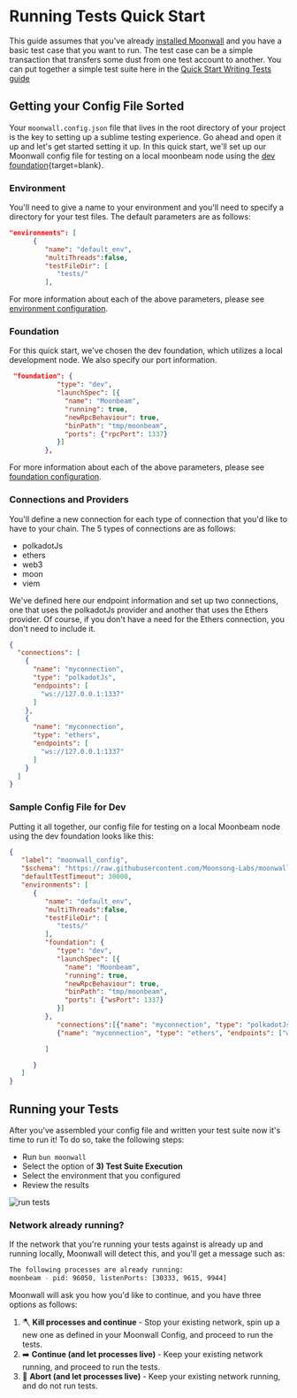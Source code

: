 # Running Tests Quick Start

This guide assumes that you've already [installed Moonwall](/guide/intro/getting-started) and you have a basic test case that you want to run. The test case can be a simple transaction that transfers some dust from one test account to another. You can put together a simple test suite here in the [Quick Start Writing Tests guide](/guide/write/quick-start)

## Getting your Config File Sorted

Your `moonwall.config.json` file that lives in the root directory of your project is the key to setting up a sublime testing experience. Go ahead and open it up and let's get started setting it up. In this quick start, we'll set up our Moonwall config file for testing on a local moonbeam node using the [dev foundation](/guide/intro/foundations.html#dev){target=blank}.

### Environment

You'll need to give a name to your environment and you'll need to specify a directory for your test files. The default parameters are as follows:

```json
"environments": [
      {
         "name": "default_env",
         "multiThreads":false,
         "testFileDir": [
            "tests/"
         ],
```

For more information about each of the above parameters, please see [environment configuration](/config/environment). 

### Foundation

For this quick start, we've chosen the dev foundation, which utilizes a local development node. We also specify our port information. 

```json
 "foundation": {
            "type": "dev",
            "launchSpec": [{
              "name": "Moonbeam",
              "running": true,
              "newRpcBehaviour": true,
              "binPath": "tmp/moonbeam",
              "ports": {"rpcPort": 1337}
            }]
         },
```

For more information about each of the above parameters, please see [foundation configuration](/config/foundation). 

### Connections and Providers

You'll define a new connection for each type of connection that you'd like to have to your chain. The 5 types of connections are as follows:

- polkadotJs
- ethers
- web3
- moon
- viem

We've defined here our endpoint information and set up two connections, one that uses the polkadotJs provider and another that uses the Ethers provider. Of course, if you don't have a need for the Ethers connection, you don't need to include it. 

```json
{
  "connections": [
    {
      "name": "myconnection",
      "type": "polkadotJs",
      "endpoints": [
        "ws://127.0.0.1:1337"
      ]
    },
    {
      "name": "myconnection",
      "type": "ethers",
      "endpoints": [
        "ws://127.0.0.1:1337"
      ]
    }
  ]
}
```

### Sample Config File for Dev 

Putting it all together, our config file for testing on a local Moonbeam node using the dev foundation looks like this: 

```json
{
   "label": "moonwall_config",
   "$schema": "https://raw.githubusercontent.com/Moonsong-Labs/moonwall/main/packages/types/config_schema.json",
   "defaultTestTimeout": 30000,
   "environments": [
      {
         "name": "default_env",
         "multiThreads":false,
         "testFileDir": [
            "tests/"
         ],
         "foundation": {
            "type": "dev",
            "launchSpec": [{
              "name": "Moonbeam",
              "running": true,
              "newRpcBehaviour": true,
              "binPath": "tmp/moonbeam",
              "ports": {"wsPort": 1337}
            }]
         },
            "connections":[{"name": "myconnection", "type": "polkadotJs", "endpoints": ["ws://127.0.0.1:1337"]},
            {"name": "myconnection", "type": "ethers", "endpoints": ["ws://127.0.0.1:1337"]}

         ]

      }
   ]
}
```

## Running your Tests

After you've assembled your config file and written your test suite now it's time to run it! To do so, take the following steps:

- Run `bun moonwall`
- Select the option of **3) Test Suite Execution** 
- Select the environment that you configured
- Review the results

![run tests](/run-tests.png)

### Network already running?

If the network that you're running your tests against is already up and running locally, Moonwall will detect this, and you'll get a message such as:

```bash
The following processes are already running:
moonbeam - pid: 96050, listenPorts: [30333, 9615, 9944]
```

Moonwall will ask you how you'd like to continue, and you have three options as follows:

1. 🪓  **Kill processes and continue** - Stop your existing network, spin up a new one as defined in your Moonwall Config, and proceed to run the tests.
2. ➡️   **Continue (and let processes live)** - Keep your existing network running, and proceed to run the tests.
3. 🛑  **Abort (and let processes live)** - Keep your existing network running, and do not run tests. 
